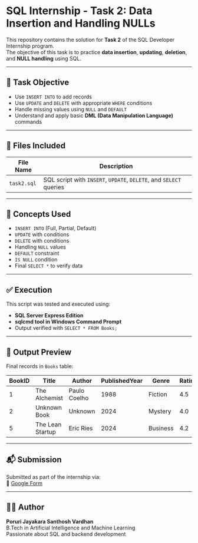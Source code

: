 # SQL Internship - Task 2: Data Insertion and Handling NULLs

This repository contains the solution for **Task 2** of the SQL Developer Internship program.  
The objective of this task is to practice **data insertion**, **updating**, **deletion**, and **NULL handling** using SQL.

---

## 📌 Task Objective

- Use `INSERT INTO` to add records
- Use `UPDATE` and `DELETE` with appropriate `WHERE` conditions
- Handle missing values using `NULL` and `DEFAULT`
- Understand and apply basic **DML (Data Manipulation Language)** commands

---

## 📁 Files Included

| File Name   | Description                          |
|-------------|--------------------------------------|
| `task2.sql` | SQL script with `INSERT`, `UPDATE`, `DELETE`, and `SELECT` queries |

---

## 🧠 Concepts Used

- `INSERT INTO` (Full, Partial, Default)
- `UPDATE` with conditions
- `DELETE` with conditions
- Handling `NULL` values
- `DEFAULT` constraint
- `IS NULL` condition
- Final `SELECT *` to verify data

---

## ✅ Execution

This script was tested and executed using:

- **SQL Server Express Edition**
- **sqlcmd tool in Windows Command Prompt**
- Output verified with `SELECT * FROM Books;`

---

## 📸 Output Preview

Final records in `Books` table:

| BookID | Title             | Author       | PublishedYear | Genre    | Rating |
|--------|-------------------|--------------|----------------|----------|--------|
| 1      | The Alchemist     | Paulo Coelho | 1988           | Fiction  | 4.5    |
| 2      | Unknown Book      | Unknown      | 2024           | Mystery  | 4.0    |
| 5      | The Lean Startup  | Eric Ries    | 2024           | Business | 4.2    |

---

## 📬 Submission

Submitted as part of the internship via:  
🔗 [Google Form](https://forms.gle/8Gm83s53KbyXs3Ne9)

---

## 🙋‍♂️ Author

**Poruri Jayakara Santhosh Vardhan**  
B.Tech in Artificial Intelligence and Machine Learning  
Passionate about SQL and backend development
